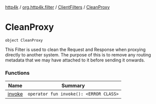 [http4k](../../../index.md) / [org.http4k.filter](../../index.md) / [ClientFilters](../index.md) / [CleanProxy](./index.md)

# CleanProxy

`object CleanProxy`

This Filter is used to clean the Request and Response when proxying directly to another system. The purpose
of this is to remove any routing metadata that we may have attached to it before sending it onwards.

### Functions

| Name | Summary |
|---|---|
| [invoke](invoke.md) | `operator fun invoke(): <ERROR CLASS>` |
